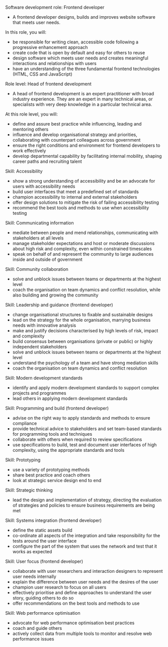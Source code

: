 Software development role: Frontend developer
- A frontend developer designs, builds and improves website software that meets user needs.

In this role, you will:
- be responsible for writing clean, accessible code following a progressive enhancement approach
- create code that is open by default and easy for others to reuse
- design software which meets user needs and creates meaningful interactions and relationships with users
- have an understanding of the three fundamental frontend technologies (HTML, CSS and JavaScript)

Role level: Head of frontend development
- A head of frontend development is an expert practitioner with broad industry experience. They are an expert in many technical areas, or specialists with very deep knowledge in a particular technical area.

At this role level, you will:
- define and assure best practice while influencing, leading and mentoring others
- influence and develop organisational strategy and priorities, collaborating with counterpart colleagues across government
- ensure the right conditions and environment for frontend developers to work effectively
- develop departmental capability by facilitating internal mobility, shaping career paths and recruiting talent

Skill: Accessibility
- show a strong understanding of accessibility and be an advocate for users with accessibility needs
- build user interfaces that meet a predefined set of standards
- champion accessibility to internal and external stakeholders
- offer design solutions to mitigate the risk of failing accessibility testing
- recommend the best tools and methods to use when accessibility testing

Skill: Communicating information
- mediate between people and mend relationships, communicating with stakeholders at all levels
- manage stakeholder expectations and host or moderate discussions about high risk and complexity, even within constrained timescales
- speak on behalf of and represent the community to large audiences inside and outside of government

Skill: Community collaboration
- solve and unblock issues between teams or departments at the highest level
- coach the organisation on team dynamics and conflict resolution, while also building and growing the community

Skill: Leadership and guidance (frontend developer)
- change organisational structures to fixable and sustainable designs
- lead on the strategy for the whole organisation, marrying business needs with innovative analysis
- make and justify decisions characterised by high levels of risk, impact and complexity
- build consensus between organisations (private or public) or highly independent stakeholders
- solve and unblock issues between teams or departments at the highest level
- understand the psychology of a team and have strong mediation skills
- coach the organisation on team dynamics and conflict resolution

Skill: Modern development standards
- identify and apply modern development standards to support complex projects and programmes
- lead others in applying modern development standards

Skill: Programming and build (frontend developer)
- advise on the right way to apply standards and methods to ensure compliance
- provide technical advice to stakeholders and set team-based standards for programming tools and techniques
- collaborate with others when required to review specifications
- use specifications to build, test and document user interfaces of high complexity, using the appropriate standards and tools

Skill: Prototyping
- use a variety of prototyping methods
- share best practice and coach others
- look at strategic service design end to end

Skill: Strategic thinking
- lead the design and implementation of strategy, directing the evaluation of strategies and policies to ensure business requirements are being met

Skill: Systems integration (frontend developer)
- define the static assets build
- co-ordinate all aspects of the integration and take responsibility for the tests around the user interface
- configure the part of the system that uses the network and test that it works as expected

Skill: User focus (frontend developer)
- collaborate with user researchers and interaction designers to represent user needs internally
- explain the difference between user needs and the desires of the user
- champion user research to focus on all users
- effectively prioritise and define approaches to understand the user story, guiding others to do so
- offer recommendations on the best tools and methods to use

Skill: Web performance optimisation
- advocate for web performance optimisation best practices
- coach and guide others
- actively collect data from multiple tools to monitor and resolve web performance issues